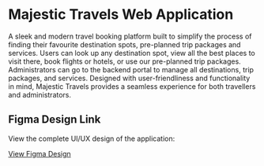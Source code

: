 #  Majestic Travels Web Application

A sleek and modern travel booking platform built to simplify the process of finding their favourite destination spots, pre-planned trip packages and services. Users can look up any destination spot, view all the best places to visit there, book flights or hotels, or use our pre-planned trip packages. Administrators can go to the backend portal to manage all destinations, trip packages, and services. Designed with user-friendliness and functionality in mind, Majestic Travels provides a seamless experience for both travellers and administrators.

##  Figma Design Link  
View the complete UI/UX design of the application:

[View Figma Design](https://www.figma.com/design/7wFoQ4FDwWQAuqN3OAO30r/Majestic-Travels?node-id=0-1&p=f&t=cn52NwNCWL33Yr8j-0)
